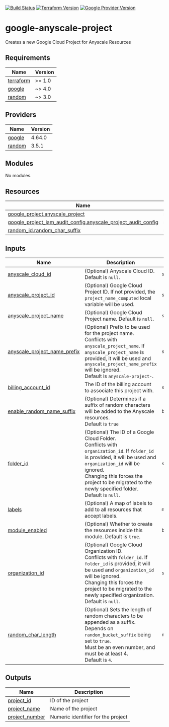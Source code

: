 [![Build Status][badge-build]][build-status]
[![Terraform Version][badge-terraform]](https://github.com/hashicorp/terraform/releases)
[![Google Provider Version][badge-tf-google]](https://github.com/terraform-providers/terraform-provider-google/releases)
# google-anyscale-project
Creates a new Google Cloud Project for Anyscale Resources

<!-- BEGINNING OF PRE-COMMIT-TERRAFORM DOCS HOOK -->
## Requirements

| Name | Version |
|------|---------|
| <a name="requirement_terraform"></a> [terraform](#requirement\_terraform) | >= 1.0 |
| <a name="requirement_google"></a> [google](#requirement\_google) | ~> 4.0 |
| <a name="requirement_random"></a> [random](#requirement\_random) | ~> 3.0 |

## Providers

| Name | Version |
|------|---------|
| <a name="provider_google"></a> [google](#provider\_google) | 4.64.0 |
| <a name="provider_random"></a> [random](#provider\_random) | 3.5.1 |

## Modules

No modules.

## Resources

| Name | Type |
|------|------|
| [google_project.anyscale_project](https://registry.terraform.io/providers/hashicorp/google/latest/docs/resources/project) | resource |
| [google_project_iam_audit_config.anyscale_project_audit_config](https://registry.terraform.io/providers/hashicorp/google/latest/docs/resources/project_iam_audit_config) | resource |
| [random_id.random_char_suffix](https://registry.terraform.io/providers/hashicorp/random/latest/docs/resources/id) | resource |

## Inputs

| Name | Description | Type | Default | Required |
|------|-------------|------|---------|:--------:|
| <a name="input_anyscale_cloud_id"></a> [anyscale\_cloud\_id](#input\_anyscale\_cloud\_id) | (Optional) Anyscale Cloud ID. Default is `null`. | `string` | `null` | no |
| <a name="input_anyscale_project_id"></a> [anyscale\_project\_id](#input\_anyscale\_project\_id) | (Optional) Google Cloud Project ID. If not provided, the `project_name_computed` local variable will be used. | `string` | `null` | no |
| <a name="input_anyscale_project_name"></a> [anyscale\_project\_name](#input\_anyscale\_project\_name) | (Optional) Google Cloud Project name. Default is `null`. | `string` | `null` | no |
| <a name="input_anyscale_project_name_prefix"></a> [anyscale\_project\_name\_prefix](#input\_anyscale\_project\_name\_prefix) | (Optional) Prefix to be used for the project name.<br>Conflicts with `anyscale_project_name`. If `anyscale_project_name` is provided, it will be used and `anyscale_project_name_prefix` will be ignored.<br>Default is `anyscale-project-`. | `string` | `"anyscale-project-"` | no |
| <a name="input_billing_account_id"></a> [billing\_account\_id](#input\_billing\_account\_id) | The ID of the billing account to associate this project with. | `string` | n/a | yes |
| <a name="input_enable_random_name_suffix"></a> [enable\_random\_name\_suffix](#input\_enable\_random\_name\_suffix) | (Optional) Determines if a suffix of random characters will be added to the Anyscale resources.<br>Default is `true` | `bool` | `true` | no |
| <a name="input_folder_id"></a> [folder\_id](#input\_folder\_id) | (Optional) The ID of a Google Cloud Folder.<br>Conflicts with `organization_id`. If `folder_id` is provided, it will be used and `organization_id` will be ignored.<br>Changing this forces the project to be migrated to the newly specified folder.<br>Default is `null`. | `string` | `null` | no |
| <a name="input_labels"></a> [labels](#input\_labels) | (Optional) A map of labels to add to all resources that accept labels. | `map(string)` | `{}` | no |
| <a name="input_module_enabled"></a> [module\_enabled](#input\_module\_enabled) | (Optional) Whether to create the resources inside this module. Default is `true`. | `bool` | `true` | no |
| <a name="input_organization_id"></a> [organization\_id](#input\_organization\_id) | (Optional) Google Cloud Organization ID.<br>Conflicts with `folder_id`. If `folder_id` is provided, it will be used and `organization_id` will be ignored.<br>Changing this forces the project to be migrated to the newly specified organization.<br>Default is `null`. | `string` | `null` | no |
| <a name="input_random_char_length"></a> [random\_char\_length](#input\_random\_char\_length) | (Optional) Sets the length of random characters to be appended as a suffix.<br>Depends on `random_bucket_suffix` being set to `true`.<br>Must be an even number, and must be at least 4.<br>Default is `4`. | `number` | `4` | no |

## Outputs

| Name | Description |
|------|-------------|
| <a name="output_project_id"></a> [project\_id](#output\_project\_id) | ID of the project |
| <a name="output_project_name"></a> [project\_name](#output\_project\_name) | Name of the project |
| <a name="output_project_number"></a> [project\_number](#output\_project\_number) | Numeric identifier for the project |
<!-- END OF PRE-COMMIT-TERRAFORM DOCS HOOK -->

<!-- References -->
[Terraform]: https://www.terraform.io
[Issues]: https://github.com/anyscale/sa-terraform-google-cloudfoundation-modules/issues
[badge-build]: https://github.com/anyscale/sa-terraform-google-cloudfoundation-modules/workflows/CI/CD%20Pipeline/badge.svg
[badge-terraform]: https://img.shields.io/badge/terraform-1.x%20-623CE4.svg?logo=terraform
[badge-tf-google]: https://img.shields.io/badge/GCP-4.+-F8991D.svg?logo=terraform
[build-status]: https://github.com/anyscale/sa-terraform-google-cloudfoundation-modules/actions
